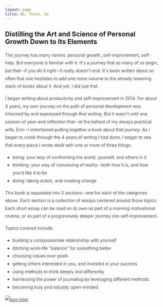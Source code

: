 ```yaml
---
layout: page
title: Be, Think, Do
---
```


<div style="font-size: 0.9rem; font-weight:300; line-height: 1.6rem;">
<!--
![BTD Cover]({{site.url}}{{site.baseurl}}/assets/cover.jpg)
-->

<h2 class="subtitle">Distilling the Art and Science of Personal Growth Down to Its Elements</h2>


The journey has many names: personal growth, self-improvement, self-help. But everyone is familiar with it.
It's a journey that so many of us begin, but that--if you do it right--it really doesn't end. It's been written about so often that one hesitates to add one more volume to the already towering stack of books about it. And yet, I did just that.

I began writing about productivity and self-improvement in 2014. For about 4 years, my own journey on the path of personal development was informed by and expressed through that writing. But it wasn't until one session of year-end reflection that--at the behest of my always practical wife, Erin--I entertained putting together a book about that journey. As I began to comb through the 4 years of writing I had done, I began to see that every piece I wrote dealt with one or more of three things:
- being: your way of confronting the world, yourself, and others in it
- thinking: your way of conceiving of reality--both how it is, and how you'd like it to be
- doing: taking action, and creating change

This book is separated into 3 sections--one for each of the categories above. Each section is a collection of essays centered around those topics. Each short essay can be read on its own as part of a morning motivational routine, or as part of a progressively deeper journey into self-improvement.

Topics covered include:
- building a compassionate relationship with yourself
- ditching work-life "balance" for something better
- choosing values over goals
- getting others interested in you, and invested in your success
- using methods to think deeply and differently
- harnessing the power of journaling by leveraging different methods
- becoming truly and robustly open-minded

[![buy-now][image]][hyperlink]



[hyperlink]: https://www.amazon.com/dp/B07MQS2YHD
[image]: /assets/buy-book.png

</div>